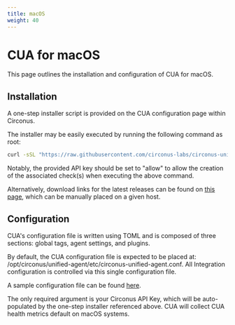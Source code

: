 ```yaml
---
title: macOS
weight: 40
---
```


# CUA for macOS

This page outlines the installation and configuration of CUA for macOS.

## Installation

A one-step installer script is provided on the CUA configuration page within Circonus.

The installer may be easily executed by running the following command as root:

```sh
curl -sSL "https://raw.githubusercontent.com/circonus-labs/circonus-unified-agent/master/install/install_macos.sh" | bash -s -- --key <circonus api key>
```

Notably, the provided API key should be set to "allow" to allow the creation of the associated check(s) when executing the above command.

Alternatively, download links for the latest releases can be found on [this page](https://github.com/circonus-labs/circonus-unified-agent/releases/latest), which can be manually placed on a given host.

## Configuration

CUA's configuration file is written using TOML and is composed of three sections: global tags, agent settings, and plugins.

By default, the CUA configuration file is expected to be placed at: /opt/circonus/unified-agent/etc/circonus-unified-agent.conf. All Integration configuration is controlled via this single configuration file.

A sample configuration file can be found [here](https://github.com/circonus-labs/circonus-unified-agent/blob/master/etc/example-circonus-unified-agent.conf).

The only required argument is your Circonus API Key, which will be auto-populated by the one-step installer referenced above. CUA will collect CUA health metrics default on macOS systems.

